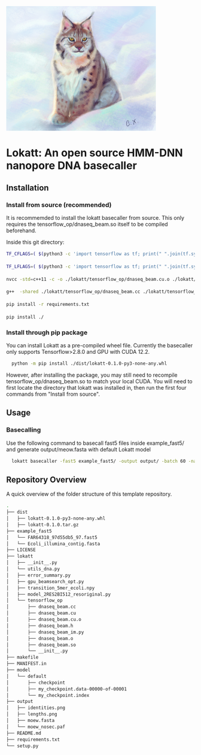 
<img align="up" src="https://github.com/chunxxc/lokatt/blob/main/lokatt_paint.jpg" alt="drawing" width="400"> 

# Lokatt: An open source HMM-DNN nanopore DNA basecaller

## Installation
### Install from source (recommended)
It is recommemded to install the lokatt basecaller from source. This only requires the tensorflow\_op/dnaseq\_beam.so itself to be compiled beforehand.

Inside this git directory:
```bash
TF_CFLAGS=( $(python3 -c 'import tensorflow as tf; print(" ".join(tf.sysconfig.get_compile_flags()))') )

TF_LFLAGS=( $(python3 -c 'import tensorflow as tf; print(" ".join(tf.sysconfig.get_link_flags()))') )

nvcc -std=c++11 -c -o ./lokatt/tensorflow_op/dnaseq_beam.cu.o ./lokatt/tensorflow_op/dnaseq_beam.cu ${TF_CFLAGS[@]} -D GOOGLE_CUDA=1 -x cu -Xcompiler -fPIC -O3 --use_fast_math -maxrregcount 32

g++  -shared ./lokatt/tensorflow_op/dnaseq_beam.cc ./lokatt/tensorflow_op/dnaseq_beam.cu.o -o ./lokatt/tensorflow_op/dnaseq_beam.so -fPIC -I /usr/local/cuda/include/ -L /usr/local/cuda/lib64/ -lcudart ${TF_CFLAGS[@]} ${TF_LFLAGS[@]} -O2

pip install -r requirements.txt

pip install ./

```
### Install through pip package
You can install Lokatt as a pre-compiled wheel file. Currently the basecaller only supports Tensorflow>2.8.0 and GPU with CUDA 12.2.

```bash
  python -m pip install ./dist/lokatt-0.1.0-py3-none-any.whl
```
However, after installing the package, you may still need to recompile tensorflow\_op/dnaseq\_beam.so to match your local CUDA. You will need to first locate the directory that lokatt was installed in, then run the first four commands from "Install from source". 
## Usage
### Basecalling
Use the following command to basecall fast5 files inside example\_fast5/ and generate output/meow.fasta with default Lokatt model
```bash
  lokatt basecaller -fast5 example_fast5/ -output output/ -batch 60 -name meow
```
## Repository Overview
A quick overview of the folder structure of this template repository.
```bash
.
├── dist
│   ├── lokatt-0.1.0-py3-none-any.whl
│   ├── lokatt-0.1.0.tar.gz
├── example_fast5
│   └── FAR64318_97d55db5_97.fast5
│   └── Ecoli_illumina_contig.fasta
├── LICENSE
├── lokatt
│   ├── __init__.py
│   └── utils_dna.py
│   ├── error_summary.py
│   ├── gpu_beamsearch_opt.py
│   ├── transition_5mer_ecoli.npy
│   ├── model_2RES2BI512_resoriginal.py
│   └── tensorflow_op
│       ├── dnaseq_beam.cc
│       ├── dnaseq_beam.cu
│       ├── dnaseq_beam.cu.o
│       ├── dnaseq_beam.h
│       ├── dnaseq_beam_im.py
│       ├── dnaseq_beam.o
│       ├── dnaseq_beam.so
│       └── __init__.py
├── makefile
├── MANIFEST.in
├── model
│   └── default
│       ├── checkpoint
│       ├── my_checkpoint.data-00000-of-00001
│       └── my_checkpoint.index
├── output
│   ├── identities.png
│   ├── lengths.png
│   ├── moew.fasta
│   └── moew_nosec.paf
├── README.md
├── requirements.txt
└── setup.py
```
